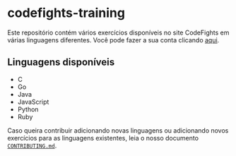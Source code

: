 # codefights-training

Este repositório contém vários exercícios disponíveis no site CodeFights em várias linguagens diferentes. Você pode fazer a sua conta clicando [aqui](https://codefights.com/signup/ep9uk7hzCGLCuxHak/main).

## Linguagens disponíveis

* C
* Go
* Java
* JavaScript
* Python
* Ruby

Caso queira contribuir adicionando novas linguagens ou adicionando novos exercícios para as linguagens existentes, leia o nosso documento [`CONTRIBUTING.md`]().
